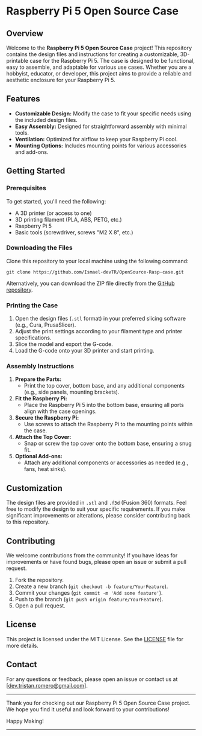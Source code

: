 # Raspberry Pi 5 Open Source Case

## Overview

Welcome to the **Raspberry Pi 5 Open Source Case** project! This repository contains the design files and instructions for creating a customizable, 3D-printable case for the Raspberry Pi 5. The case is designed to be functional, easy to assemble, and adaptable for various use cases. Whether you are a hobbyist, educator, or developer, this project aims to provide a reliable and aesthetic enclosure for your Raspberry Pi 5.

## Features

- **Customizable Design:** Modify the case to fit your specific needs using the included design files.
- **Easy Assembly:** Designed for straightforward assembly with minimal tools.
- **Ventilation:** Optimized for airflow to keep your Raspberry Pi cool.
- **Mounting Options:** Includes mounting points for various accessories and add-ons.

## Getting Started

### Prerequisites

To get started, you'll need the following:

- A 3D printer (or access to one)
- 3D printing filament (PLA, ABS, PETG, etc.)
- Raspberry Pi 5
- Basic tools (screwdriver, screws "M2 X 8", etc.)

### Downloading the Files

Clone this repository to your local machine using the following command:

```
git clone https://github.com/Ismael-devTR/OpenSource-Rasp-case.git
```

Alternatively, you can download the ZIP file directly from the [GitHub repository](https://github.com/Ismael-devTR/OpenSource-Rasp-case/archive/refs/heads/main.zip).

### Printing the Case

1. Open the design files (`.stl` format) in your preferred slicing software (e.g., Cura, PrusaSlicer).
2. Adjust the print settings according to your filament type and printer specifications.
3. Slice the model and export the G-code.
4. Load the G-code onto your 3D printer and start printing.

### Assembly Instructions

1. **Prepare the Parts:**
   - Print the top cover, bottom base, and any additional components (e.g., side panels, mounting brackets).
2. **Fit the Raspberry Pi:**
   - Place the Raspberry Pi 5 into the bottom base, ensuring all ports align with the case openings.
3. **Secure the Raspberry Pi:**
   - Use screws to attach the Raspberry Pi to the mounting points within the case.
4. **Attach the Top Cover:**
   - Snap or screw the top cover onto the bottom base, ensuring a snug fit.
5. **Optional Add-ons:**
   - Attach any additional components or accessories as needed (e.g., fans, heat sinks).

## Customization

The design files are provided in `.stl` and `.f3d` (Fusion 360) formats. Feel free to modify the design to suit your specific requirements. If you make significant improvements or alterations, please consider contributing back to this repository.

## Contributing

We welcome contributions from the community! If you have ideas for improvements or have found bugs, please open an issue or submit a pull request.

1. Fork the repository.
2. Create a new branch (`git checkout -b feature/YourFeature`).
3. Commit your changes (`git commit -m 'Add some feature'`).
4. Push to the branch (`git push origin feature/YourFeature`).
5. Open a pull request.

## License

This project is licensed under the MIT License. See the [LICENSE](LICENSE) file for more details.

## Contact

For any questions or feedback, please open an issue or contact us at [dev.tristan.romero@gmail.com].

---

Thank you for checking out our Raspberry Pi 5 Open Source Case project. We hope you find it useful and look forward to your contributions!

Happy Making!

---
